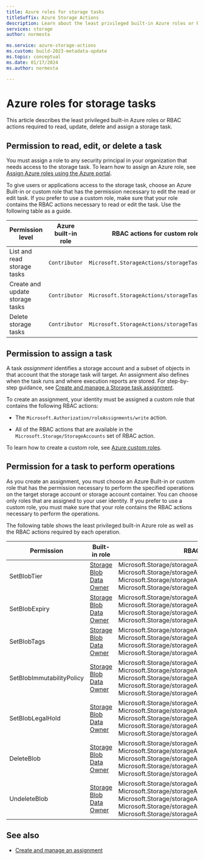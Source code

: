 ```yaml
---
title: Azure roles for storage tasks
titleSuffix: Azure Storage Actions
description: Learn about the least privileged built-in Azure roles or RBAC actions required to read, update, delete and assign a storage task.
services: storage
author: normesta

ms.service: azure-storage-actions
ms.custom: build-2023-metadata-update
ms.topic: conceptual
ms.date: 01/17/2024
ms.author: normesta

---
```


# Azure roles for storage tasks

This article describes the least privileged built-in Azure roles or RBAC actions required to read, update, delete and assign a storage task.

## Permission to read, edit, or delete a task

You must assign a role to any security principal in your organization that needs access to the storage task. To learn how to assign an Azure role, see [Assign Azure roles using the Azure portal](../../role-based-access-control/role-assignments-portal.yml).

To give users or applications access to the storage task, choose an Azure Built-in or custom role that has the permission necessary to edit the read or edit task. If you prefer to use a custom role, make sure that your role contains the RBAC actions necessary to read or edit the task. Use the following table as a guide.

| Permission level | Azure built-in role | RBAC actions for custom roles |
|--|--|--|
| List and read storage tasks | `Contributor` | `Microsoft.StorageActions/storageTasks/read` |
| Create and update storage tasks | `Contributor` | `Microsoft.StorageActions/storageTasks/write` |
| Delete storage tasks | `Contributor` | `Microsoft.StorageActions/storageTasks/delete` |

## Permission to assign a task

A task _assignment_ identifies a storage account and a subset of objects in that account that the storage task will target. An assignment also defines when the task runs and where execution reports are stored. For step-by-step guidance, see [Create and manage a Storage task assignment](storage-task-assignment-create.md).

To create an assignment, your identity must be assigned a custom role that contains the following RBAC actions:

- The `Microsoft.Authorization/roleAssignments/write` action.

- All of the RBAC actions that are available in the `Microsoft.Storage/StorageAccounts` set of RBAC action.

To learn how to create a custom role, see [Azure custom roles](../../role-based-access-control/custom-roles.md#steps-to-create-a-custom-role).

## Permission for a task to perform operations

As you create an assignment, you must choose an Azure Built-in or custom role that has the permission necessary to perform the specified operations on the target storage account or storage account container. You can choose only roles that are assigned to your user identity. If you prefer to use a custom role, you must make sure that your role contains the RBAC actions necessary to perform the operations.

The following table shows the least privileged built-in Azure role as well as the RBAC actions required by each operation.

| Permission | Built-in role | RBAC actions for a custom role |
|---|---|---|
| SetBlobTier | [Storage Blob Data Owner](../../role-based-access-control/built-in-roles.md#storage-blob-data-owner)|Microsoft.Storage/storageAccounts/blobServices/containers/blobs/read<br>Microsoft.Storage/storageAccounts/blobServices/containers/blobs/write<br>Microsoft.Storage/storageAccounts/blobServices/containers/blobs/tags/read<br>Microsoft.Storage/storageAccounts/blobServices/containers/blobs/tags/write
| SetBlobExpiry | [Storage Blob Data Owner](../../role-based-access-control/built-in-roles.md#storage-blob-data-owner) |Microsoft.Storage/storageAccounts/blobServices/containers/blobs/read<br>Microsoft.Storage/storageAccounts/blobServices/containers/blobs/write<br>Microsoft.Storage/storageAccounts/blobServices/containers/blobs/tags/read<br>Microsoft.Storage/storageAccounts/blobServices/containers/blobs/tags/write |
| SetBlobTags | [Storage Blob Data Owner](../../role-based-access-control/built-in-roles.md#storage-blob-data-owner) |Microsoft.Storage/storageAccounts/blobServices/containers/blobs/read<br>Microsoft.Storage/storageAccounts/blobServices/containers/blobs/write<br>Microsoft.Storage/storageAccounts/blobServices/containers/blobs/tags/read<br>Microsoft.Storage/storageAccounts/blobServices/containers/blobs/tags/write |
| SetBlobImmutabilityPolicy | [Storage Blob Data Owner](../../role-based-access-control/built-in-roles.md#storage-blob-data-owner) |Microsoft.Storage/storageAccounts/blobServices/containers/blobs/read<br>Microsoft.Storage/storageAccounts/blobServices/containers/blobs/write<br>Microsoft.Storage/storageAccounts/blobServices/containers/blobs/tags/read<br>Microsoft.Storage/storageAccounts/blobServices/containers/blobs/tags/write<br>Microsoft.Storage/storageAccounts/blobServices/containers/write |
| SetBlobLegalHold | [Storage Blob Data Owner](../../role-based-access-control/built-in-roles.md#storage-blob-data-owner) |Microsoft.Storage/storageAccounts/blobServices/containers/blobs/read<br>Microsoft.Storage/storageAccounts/blobServices/containers/blobs/write<br>Microsoft.Storage/storageAccounts/blobServices/containers/blobs/tags/read<br>Microsoft.Storage/storageAccounts/blobServices/containers/blobs/tags/write<br>Microsoft.Storage/storageAccounts/blobServices/containers/write |
| DeleteBlob | [Storage Blob Data Owner](../../role-based-access-control/built-in-roles.md#storage-blob-data-owner) |Microsoft.Storage/storageAccounts/blobServices/containers/blobs/read<br>Microsoft.Storage/storageAccounts/blobServices/containers/blobs/write<br>Microsoft.Storage/storageAccounts/blobServices/containers/blobs/tags/read<br>Microsoft.Storage/storageAccounts/blobServices/containers/blobs/tags/write<br>Microsoft.Storage/storageAccounts/blobServices/containers/blobs/delete |
| UndeleteBlob | [Storage Blob Data Owner](../../role-based-access-control/built-in-roles.md#storage-blob-data-owner) |Microsoft.Storage/storageAccounts/blobServices/containers/blobs/read<br>Microsoft.Storage/storageAccounts/blobServices/containers/blobs/write<br>Microsoft.Storage/storageAccounts/blobServices/containers/blobs/tags/read<br>Microsoft.Storage/storageAccounts/blobServices/containers/blobs/tags/write<br>Microsoft.Storage/storageAccounts/blobServices/containers/write |

## See also

- [Create and manage an assignment](storage-task-assignment-create.md)
